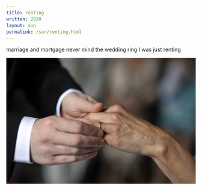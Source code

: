 ```yaml
---
title: renting
written: 2020
layout: sun
permalink: /sun/renting.html
---
```



<div class="poem">
marriage and mortgage  
never mind the wedding ring  
I was just renting
</div>


!["wedding ring"](/assets/images/bucket/weddingRing.jpg "wedding ring")
